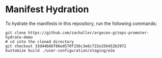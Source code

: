 # Manifest Hydration

To hydrate the manifests in this repository, run the following commands:

```shell
git clone https://github.com/zachaller/argocon-gitops-promoter-hydrate-demo
# cd into the cloned directory
git checkout 33d44b66f86ed570f156c3e6c722e156452b2972
kustomize build ./user-configuration/staging/e2e
```
